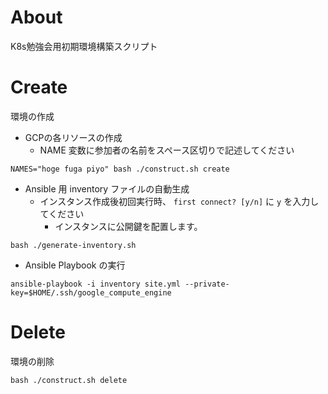 # About

K8s勉強会用初期環境構築スクリプト

# Create

環境の作成

* GCPの各リソースの作成
    * NAME 変数に参加者の名前をスペース区切りで記述してください

```
NAMES="hoge fuga piyo" bash ./construct.sh create
```

* Ansible 用 inventory ファイルの自動生成
    * インスタンス作成後初回実行時、 `first connect? [y/n]` に `y` を入力してください
        * インスタンスに公開鍵を配置します。

```
bash ./generate-inventory.sh
```

* Ansible Playbook の実行

```
ansible-playbook -i inventory site.yml --private-key=$HOME/.ssh/google_compute_engine
```

# Delete

環境の削除

```
bash ./construct.sh delete
```
